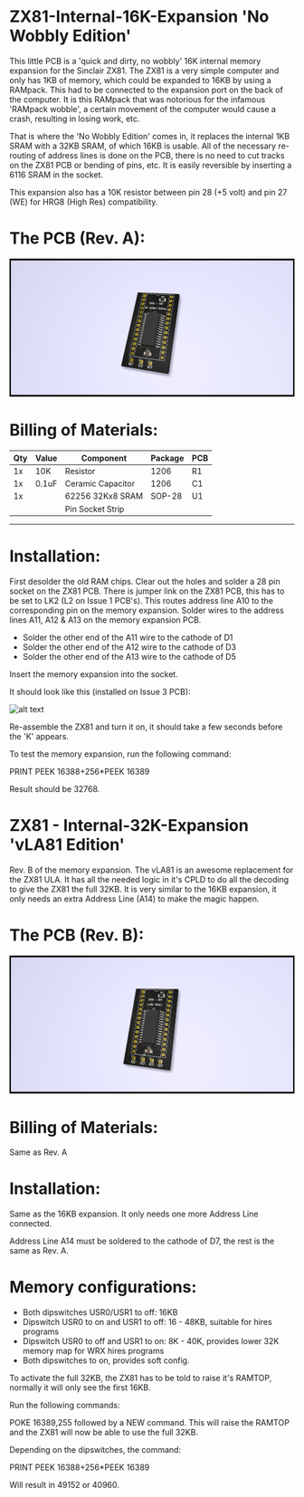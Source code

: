# ZX81-Internal-16K-Expansion 'No Wobbly Edition'
This little PCB is a 'quick and dirty, no wobbly' 16K internal memory expansion for the Sinclair ZX81. The ZX81 is a very simple computer and only has 1KB of memory, which could be expanded to 16KB by using a RAMpack. This had to be connected to the expansion port on the back of the computer. It is this RAMpack that was notorious for the infamous 'RAMpack wobble', a certain movement of the computer would cause a crash, resulting in losing work, etc. 

That is where the 'No Wobbly Edition' comes in, it replaces the internal 1KB SRAM with a 32KB SRAM, of which 16KB is usable. All of the necessary re-routing of address lines is done on the PCB, there is no need to cut tracks on the ZX81 PCB or bending of pins, etc. It is easily reversible by inserting a 6116 SRAM in the socket.

This expansion also has a 10K resistor between pin 28 (+5 volt) and pin 27 (WE) for HRG8 (High Res) compatibility.

# The PCB (Rev. A):
![alt text](https://github.com/redhawk668/ZX81-Internal-16K-Expansion/blob/main/Rev.%20A/ZX81%20Intern%2016K.png)

# Billing of Materials:
|Qty  |Value  |Component            |Package  |PCB  |
|-----|-------|---------------------|---------|-----|
| 1x  | 10K   | Resistor            | 1206    | R1  |
| 1x  | 0.1uF | Ceramic Capacitor   | 1206    | C1  |
| 1x  |       | 62256 32Kx8 SRAM    | SOP-28  | U1  |
|     |       | Pin Socket Strip    |         |     |
-----------------------------------------------------

# Installation:
First desolder the old RAM chips. Clear out the holes and solder a 28 pin socket on the ZX81 PCB. There is jumper link on the ZX81 PCB, this has to be set to LK2 (L2 on Issue 1 PCB's). This routes address line A10 to the corresponding pin on the memory expansion. Solder wires to the address lines A11, A12 & A13 on the memory expansion PCB. 
- Solder the other end of the A11 wire to the cathode of D1
- Solder the other end of the A12 wire to the cathode of D3
- Solder the other end of the A13 wire to the cathode of D5

Insert the memory expansion into the socket.

It should look like this (installed on Issue 3 PCB):

![alt text](https://github.com/redhawk668/ZX81-Internal-16K-Expansion/blob/main/IMG_20210510_172720.jpg)

Re-assemble the ZX81 and turn it on, it should take a few seconds before the 'K' appears.

To test the memory expansion, run the following command:

PRINT PEEK 16388+256*PEEK 16389

Result should be 32768.

# ZX81 - Internal-32K-Expansion 'vLA81 Edition'
Rev. B of the memory expansion. The vLA81 is an awesome replacement for the ZX81 ULA. It has all the needed logic in it's CPLD to do all the decoding to give the ZX81 the full 32KB. It is very similar to the 16KB expansion, it only needs an extra Address Line (A14) to make the magic happen. 

# The PCB (Rev. B):
![alt text](https://github.com/redhawk668/ZX81-Internal-16K-Expansion/blob/main/Rev.%20B%20-%20vLA81/ZX81%20Intern%2032K.png)

# Billing of Materials:
Same as Rev. A

# Installation:
Same as the 16KB expansion. It only needs one more Address Line connected.

Address Line A14 must be soldered to the cathode of D7, the rest is the same as Rev. A.

# Memory configurations:
- Both dipswitches USR0/USR1 to off: 16KB
- Dipswitch USR0 to on and USR1 to off: 16 - 48KB, suitable for hires programs
- Dipswitch USR0 to off and USR1 to on: 8K - 40K, provides lower 32K memory map for WRX hires programs
- Both dipswitches to on, provides soft config.

To activate the full 32KB, the ZX81 has to be told to raise it's RAMTOP, normally it will only see the first 16KB.

Run the following commands:

POKE 16389,255 followed by a NEW command. This will raise the RAMTOP and the ZX81 will now be able to use the full 32KB.

Depending on the dipswitches, the command:

PRINT PEEK 16388+256*PEEK 16389

Will result in 49152 or 40960.








